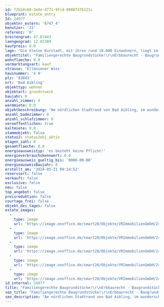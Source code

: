 ```yaml
---
id: f2b24c60-3e9e-4771-9fcd-0008747b121c
blueprint: estate_entry
Id: 24977
objektnr_extern: '6747_4'
benutzer: '21'
referenz: '0'
breitengrad: 47.87443
laengengrad: 12.01309
kaufpreis: 0.0
lage: "Die kleine Kurstadt, mit ihren rund 18.000 Einwohnern, liegt im oberbayerischen Alpenvorland umgeben von Bergen und Seen, rund 50 km / ca. 35 Autominuten südöstlich der Landeshauptstadt München und rund 10 km / ca. 10 Autominuten westlich von Rosenheim.\r\nVerkehrstechnisch ist die Stadt mit einer Anschlussstelle an die A 8 und zwei Bahnhaltepunkten an der Linie Rosenheim-Holzkirchen-München erschlossen. Salzburg erreichen Sie in knapp 60 Autominuten. Das Bayerische Meer, den Chiemsee, erreicht man außerdem in ca. 35 Minuten Fahrzeit. \r\n\r\nZahlreiche Fachgeschäfte, Cafés, Restaurants, Banken und ein Kino befinden sich im Stadtzentrum. Durch das interessante, breitgefächerte, kulturelle Angebot finden Sie in Bad Aibling für jeden Bedarf und Anspruch vielfältige Möglichkeiten zur Freizeitgestaltung. Ideal für Familien mit Kindern sind die örtlichen Kitas, Kindergärten, die Grund- und Mittelschule, die Real- und Wirtschaftsschule sowie das lokale Gymnasium. Zusätzlich sind zwei Förderschulen sowie ein Fußball-Internat in Bad Aibling angesiedelt.\r\n\r\nFür Sportbegeisterte gibt es zahlreiche Möglichkeiten in der Stadt und der näheren Umgebung, z. B. Reiten, Inline skaten, Radfahren, Nordic Walking, Joggen, Tennis, Ski fahren, Langlaufen, Fußball, Golf um nur einige zu nennen.\r\n\r\nDie – überregional bekannte – Therme mit Schwimmbad und Eishalle und das Freibad in Harthausen bieten weitere Entfaltungsmöglichkeiten. Fahrrad- und Fußwege verbinden Bad Aibling in alle Himmelsrichtungen mit anderen Orten in der Umgebung und führen auch innerhalb der Stadt mit kurzen Wegen zum Ziel.\r\n\r\nDer wunderschön angelegte Kurpark bietet ebenfalls gute Erholungsmöglichkeiten. Hier finden Sie rund ums Jahr interessante Veranstaltungen, unterschiedliche Konzerte, Ausstellungen, Irlachweiherfest, Bürgerfest, Parkfest etc. \r\n\r\nFerner finden verschiedene Märkte im Laufe des Jahres statt und der Wochenmarkt am Marienplatz kann für Obst, Gemüse und den täglichen Bedarf genutzt werden."
objekttitel: "Familiengerechte Baugrundstücke!\r\nErbbaurecht - Baugrundstück f. RMH"
wohnflaeche: 0.0
vermarktungsart: kauf
strasse: 'Ellmosener Wies'
hausnummer: '4 A'
plz: '83043'
ort: 'Bad Aibling'
objekttyp: wohnen
objektart: grundstueck
baujahr: 0
anzahl_zimmer: 0
warmmiete: 0.0
objektbeschreibung: "Am nördlichen Stadtrand von Bad Aibling, im wunderschönen Mangfalltal, \r\nbefinden sich diese gut geschnittenen Baugrundstücke im Erbbaurecht für 2 Doppelhaushälften\r\nsowie 2 Reiheneckhäuser und 1 Reihenmittelhaus. Die Bebauung ist möglich nach rechtsgültigem \r\nBebauungsplan. Die Erschließung ist gesichert und bereits vorhanden. Die anfallenden\r\nErschließungs-, Anschluss- und Herstellungsbeiträge sind von den Bauwerbern zu bezahlen. \r\n\r\nDie Vermarktung der Parzellen erfolgt im Erbbaurecht (kein Verkauf im Volleigentum).\r\nDas neu zu bestellende Erbbaurecht hat bei jeder Parzelle eine Laufzeit von 75 Jahren. \r\nDer Erbbauzins ist indexiert (wertgesichert) und wird alle 3 Jahre an den Verbraucherpreisindex angepasst. Die Bewerber müssen sich mit dem Erbbaurechtsvertragsentwurf einverstanden erklären. Es ist keine individuelle Verhandlung möglich. Die Vergabe erfolgt im Gebotsverfahren. \r\n\r\nBei der Vermessung der Parzellen kann sich eine geringfügige Abweichung bei den Flächen\r\nergeben. Die Vermessungskosten sind im Preis bereits enthalten.  \r\n\r\nDer Erbbauzins gestaltet sich wie folgt:     \r\nDoppelhaus\r\n6747_1: DHH Ost, ca. 576 m² Grund, 12.445,-- € Erbbauzins p. a. \r\n6747_2: DHH West, ca. 342 m² Grund, 10.890,-- € Erbbauzins p. a. \r\n\r\nReihenhaus, 3-Spänner: \r\n6747_3: REH Ost, ca. 347 m² Grd. (ca. 270 m² + 1/3 Ant. Zufahrt ca. 77 m²), 11.927,-- € Erbbauzins p. a. \r\n6747_4: RMH Mitte, ca. 248 m² Grd. (ca. 171 m² + 1/3 Ant. Zufahrt ca. 77 m²), 8.815,-- € Erbbauzins p. a. \r\n6747_5: REH West, ca. 347 m² Grd. (ca. 270 m² + 1/3 Ant. Zufahrt ca. 77 m²), 11.927,-- € Erbbauzins p. a. \r\nZufahrt + Garagenhof, ca. 231 m² Grund (je ca. 77 m² Anteil  je Reihenhaus)\r\n\r\nDie 5 Parzellen sind lt. rechtskräftigem Bebauungsplan bebaubar mit einem Doppelhaus\r\n6747_1: DHH-Ost in max. 9 x 12 m, 2 Vollgeschosse zzgl. Garage und Stellplatz\r\n6747_2: DHH-West in max. 9 x 12 m, 2 Vollgeschosse zzgl. Garage und Stellplatz\r\n\r\nbzw. mit einem Reihenhaus, 3-Spänner: \r\n6747_3: REH Ost, max. 7 x 11 m, 2 Vollgeschosse zzgl. Garage und Stellplatz \r\n6747_4: RMH Mitte, max. 7 x 11 m, 2 Vollgeschosse zzgl. Garage und Stellplatz\r\n6747_5: REH West, max. 7 x 11 m, 2 Vollgeschosse zzgl. Garage und Stellplatz\r\n\r\nDie anfallenden Erschließungs-, Anschluss- und Herstellungsbeiträge sind von den Bauwerbern zu bezahlen. \r\n\r\nDie anteiligen Erschließungskosten belaufen sich jeweils auf einen Betrag von: \r\n6747_1: DHH-Ost: ca. 26.666,-- €\r\n6747_2: DHH-West: ca. 23.334,-- €\r\n6747_3: REH Ost: ca. 25.556,-- €\r\n6747_4: RMH Mitte: ca. 18.888,-- €\r\n6747_5: REH West: ca. 25.556,-- €\r\n\r\nKäuferprovision: 3,57 %  inkl. gesetzl. Mwst jeweils aus dem anteiligen Grundstückswert."
anzahl_badezimmer: 0
anzahl_schlafzimmer: 0
veroeffentlichen: true
kaltmiete: 0.0
stammobjekt: false
status2: status2obj_aktiv
etagen_zahl: 0
gesamtflaeche: 0.0
energieausweistyp: 'es besteht keine Pflicht!'
energieverbrauchskennwert: 0.0
energieausweis_gueltig_bis: '0000-00-00'
energieausweisBaujahr: 0
erstellt_am: '2024-05-21 09:14:52'
reserviert: false
verkauft: false
exclusive: false
neu: false
top_angebot: false
preisreduktion: false
courtage_frei: false
objekt_des_tages: false
estate_images:
  -
    type: image
    url: 'https://image.onoffice.de/smart20/Objekte/VRImmobilienGmbH/24977/_554697.jpg'
  -
    type: image
    url: 'https://image.onoffice.de/smart20/Objekte/VRImmobilienGmbH/24977/_554699.jpg'
  -
    type: image
    url: 'https://image.onoffice.de/smart20/Objekte/VRImmobilienGmbH/24977/_554701.jpg'
  -
    type: image
    url: 'https://image.onoffice.de/smart20/Objekte/VRImmobilienGmbH/24977/_554703.jpg'
  -
    type: image
    url: 'https://image.onoffice.de/smart20/Objekte/VRImmobilienGmbH/24977/_554709.jpg'
id_internal: 24977
title: "Familiengerechte Baugrundstücke!\r\nErbbaurecht - Baugrundstück f. RMH"
seo_title: "Familiengerechte Baugrundstücke!\r\nErbbaurecht - Baugrundstück f. RMH"
seo_description: "Am nördlichen Stadtrand von Bad Aibling, im wunderschönen Mangfalltal, \r\nbefinden sich diese gut geschnittenen Baugrundstücke im Erbbaurecht für 2 Doppelhau"
---
```

